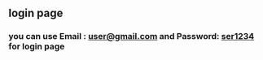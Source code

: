 ## login page
### you can use <b>Email : user@gmail.com</b>  and <b>Password: [ser1234]()</b> for login page
